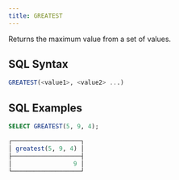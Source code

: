 ```yaml
---
title: GREATEST
---
```


Returns the maximum value from a set of values.

## SQL Syntax

```sql
GREATEST(<value1>, <value2> ...)
```

## SQL Examples

```sql
SELECT GREATEST(5, 9, 4);

┌───────────────────┐
│ greatest(5, 9, 4) │
├───────────────────┤
│                 9 │
└───────────────────┘
```